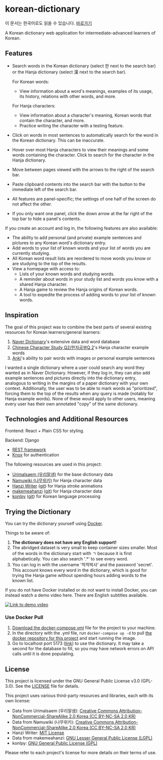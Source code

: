 # korean-dictionary

이 문서는 한국어로도 읽을 수 있습니다. [바로가기](README_kr.md)

A Korean dictionary web application for intermediate-advanced learners of Korean.

## Features

- Search words in the Korean dictionary (select 한 next to the search bar) or the Hanja dictionary (select 漢 next to the search bar).

  For Korean words:  
    - View information about a word's meanings, examples of its usage, its history, relations with other words, and more.
  
  For Hanja characters:  
    - View information about a character's meaning, Korean words that contain the character, and more.
    - Practice writing the character with a testing feature.
    
- Click on words in most sentences to automatically search for the word in the Korean dictionary. This can be inaccurate.
- Hover over most Hanja characters to view their meanings and some words containing the character. Click to search for the character in the Hanja dictionary.
- Move between pages viewed with the arrows to the right of the search bar.
- Paste clipboard contents into the search bar with the button to the immediate left of the search bar.
- All features are panel-specific; the settings of one half of the screen do not affect the other.
- If you only want one panel, click the down arrow at the far right of the top bar to hide a panel's contents.

If you create an account and log in, the following features are also available:
- The ability to add personal (and private) example sentences and pictures to any Korean word's dictionary entry.
- Add words to your list of known words and your list of words you are currently studying.
- All Korean word result lists are reordered to move words you know or are studying to the top of the results.
- View a homepage with access to:
  - Lists of your known words and studying words.
  - A reminder about words in your study list and words you know with a shared Hanja character.
  - A Hanja game to review the Hanja origins of Korean words.
  - A tool to expedite the process of adding words to your list of known words.

## Inspiration
The goal of this project was to combine the best parts of several existing resources for Korean learners/general learners:  
1. [Naver Dictionary](https://ko.dict.naver.com/#/main)'s extensive data and word database  
2. [Chinese Character Study Q2/한자공부Q 2](https://play.google.com/store/apps/details?id=com.aribada.edu.qhanja&hl=ko)'s Hanja character example words  
3. [Anki](https://apps.ankiweb.net/)'s ability to pair words with images or personal example sentences

I wanted a single dictionary where a user could search any word they wanted as in Naver Dictionary. However, if they log in, they can also add example sentences and pictures directly into the dictionary entry, analogous to writing in the margins of a paper dictionary with your own context. Additionally, the user was to be able to mark words as "prioritized", forcing them to the top of the results when any query is made (notably for Hanja example words). None of these would apply to other users, meaning every user has their own annotated "copy" of the same dictionary.

## Technologies and Additional Resources
Frontend: React + Plain CSS for styling.

Backend: Django  
* [REST framework](https://www.django-rest-framework.org)  
* [Knox](https://github.com/jazzband/django-rest-knox) for authentication  

The following resources are used in this project:  
* [Urimalsaem (우리말샘)](https://opendict.korean.go.kr/main) for the base dictionary data  
* [Namuwiki (나무위키)](https://namu.wiki) for Hanja character data  
* [Hanzi Writer](https://hanziwriter.org/) ([git](https://github.com/chanind/hanzi-writer)) for Hanja stroke animations
* [makemeahanzi](https://www.skishore.me/makemeahanzi/) ([git](https://github.com/skishore/makemeahanzi)) for Hanja character data
* [konlpy](https://konlpy.org/en/latest/) ([git](https://github.com/konlpy/konlpy)) for Korean language processing  

## Trying the Dictionary

You can try the dictionary yourself using [Docker](https://www.docker.com/).

Things to be aware of:  
1. **The dictionary does not have any English support!**  
2. The abridged dataset is very small to keep container sizes smaller. Most of the words in the dictionary start with ㄱ because it is first alphabetically. You can also search '.*' to see every word.  
3. You can log in with the username '척척박사' and the password 'secret'. This account knows every word in the dictionary,
which is good for trying the Hanja game without spending hours adding words to the known list.  

If you do not have Docker installed or do not want to install Docker, you can instead watch a demo video here. There are English subtitles available.

[![Link to demo video](https://img.youtube.com/vi/u57sR2-4sS8/0.jpg)](https://www.youtube.com/watch?v=u57sR2-4sS8)

### Use Docker Pull
1. [Download the docker-compose.yml](docker-compose.yml) file for the project to your machine.
2. In the directory with the .yml file, run `docker-compose up -d` to pull [the docker repository for this project](https://hub.docker.com/repository/docker/krduffy/korean-dictionary/general) and start running the image.
3. Go to localhost port 5173 ([link](http://localhost:5173/)) to use the dictionary. It may take a second for the database to fill, so you may have network errors on API calls
until it is done populating.

## License

This project is licensed under the GNU General Public License v3.0 (GPL-3.0). See the [LICENSE](LICENSE) file for details.

This project uses various third-party resources and libraries, each with its own license:

- Data from Urimalsaem (우리말샘): [Creative Commons Attribution-NonCommercial-ShareAlike 2.0 Korea (CC BY-NC-SA 2.0 KR)](LICENSES/by-nc-sa-2.0-kr.txt)
- Data from Namuwiki (나무위키): [Creative Commons Attribution-NonCommercial-ShareAlike 2.0 Korea (CC BY-NC-SA 2.0 KR)](LICENSES/by-nc-sa-2.0-kr.txt)
- Hanzi Writer: [MIT License](LICENSES/mit.txt)
- Data from makemeahanzi: [GNU Lesser General Public License (LGPL)](LICENSES/lgpl.txt)
- konlpy: [GNU General Public License (GPL)](LICENSES/gpl.txt)

Please refer to each project's license for more details on their terms of use.
